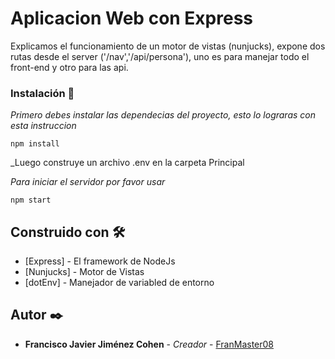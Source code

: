 # Aplicacion Web con Express
Explicamos el funcionamiento de un motor de vistas (nunjucks),
expone dos rutas desde el server ('/nav','/api/persona'), uno es para manejar todo el front-end y otro para las api.


### Instalación 🔧


_Primero debes instalar las dependecias del proyecto, esto lo lograras con esta instruccion_

```
npm install
```

_Luego construye un archivo .env en la carpeta Principal


_Para iniciar el servidor por favor usar_

```
npm start
```

## Construido con 🛠️

* [Express] - El framework de NodeJs
* [Nunjucks] - Motor de Vistas
* [dotEnv] - Manejador de variabled de entorno


## Autor ✒️

* **Francisco Javier Jiménez Cohen** - *Creador* - [FranMaster08](https://github.com/FranMaster08)





